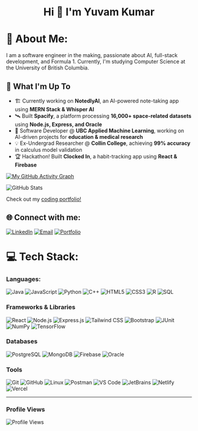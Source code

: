 <h1 align="center">Hi 👋 I'm Yuvam Kumar</h1>

# 💫 About Me:
I am a software engineer in the making, passionate about AI, full-stack development, and Formula 1. Currently, I'm studying Computer Science at the University of British Columbia.

## 🚀 What I'm Up To

- 🏗️ Currently working on **NotedlyAI**, an AI-powered note-taking app using **MERN Stack & Whisper AI**  
- 🛰️ Built **Spacify**, a platform processing **16,000+ space-related datasets** using **Node.js, Express, and Oracle**  
- 🧠 Software Developer @ **UBC Applied Machine Learning**, working on AI-driven projects for **education & medical research**  
- 💡 Ex-Undergrad Researcher @ **Collin College**, achieving **99% accuracy** in calculus model validation  
- 🏆 Hackathon! Built **Clocked In**, a habit-tracking app using **React & Firebase**

[![My GitHub Activity Graph](https://github-readme-activity-graph.vercel.app/graph?username=YuvamKumarSWE&theme=react-dark&hide_border=true)](https://github.com/YuvamKumarSWE)

![GitHub Stats](https://github-readme-stats.vercel.app/api?username=YuvamKumarSWE&show_icons=true&theme=react&hide=stars,issues&hide_border=true)





Check out my [coding portfolio!](https://yuvam.netlify.app/)

## 🌐 Connect with me:
[![LinkedIn](https://img.shields.io/badge/LinkedIn-0A66C2?style=flat&logo=linkedin&logoColor=white)](https://linkedin.com/in/yuvamkumar)
[![Email](https://img.shields.io/badge/Email-EA4335?style=flat&logo=gmail&logoColor=white)](mailto:yuvamk.swe@gmail.com)
[![Portfolio](https://img.shields.io/badge/Portfolio-FF7139?style=flat&logo=firefox&logoColor=white)](https://yuvam.netlify.app/)

# 💻 Tech Stack:
### **Languages:**  
![Java](https://img.shields.io/badge/Java-ED8B00?style=flat&logo=java&logoColor=white)
![JavaScript](https://img.shields.io/badge/JavaScript-F7DF1E?style=flat&logo=javascript&logoColor=black)
![Python](https://img.shields.io/badge/Python-3776AB?style=flat&logo=python&logoColor=white)
![C++](https://img.shields.io/badge/C++-00599C?style=flat&logo=cplusplus&logoColor=white)
![HTML5](https://img.shields.io/badge/HTML5-E34F26?style=flat&logo=html5&logoColor=white)
![CSS3](https://img.shields.io/badge/CSS3-1572B6?style=flat&logo=css3&logoColor=white)
![R](https://img.shields.io/badge/R-276DC3?style=flat&logo=r&logoColor=white)
![SQL](https://img.shields.io/badge/SQL-4479A1?style=flat&logo=postgresql&logoColor=white)

### **Frameworks & Libraries**  
![React](https://img.shields.io/badge/React-61DAFB?style=flat&logo=react&logoColor=black)
![Node.js](https://img.shields.io/badge/Node.js-339933?style=flat&logo=nodedotjs&logoColor=white)
![Express.js](https://img.shields.io/badge/Express.js-000000?style=flat&logo=express&logoColor=white)
![Tailwind CSS](https://img.shields.io/badge/Tailwind_CSS-06B6D4?style=flat&logo=tailwind-css&logoColor=white)
![Bootstrap](https://img.shields.io/badge/Bootstrap-7952B3?style=flat&logo=bootstrap&logoColor=white)
![JUnit](https://img.shields.io/badge/JUnit-25A162?style=flat&logo=junit5&logoColor=white)
![NumPy](https://img.shields.io/badge/NumPy-013243?style=flat&logo=numpy&logoColor=white)
![TensorFlow](https://img.shields.io/badge/TensorFlow-FF6F00?style=flat&logo=tensorflow&logoColor=white)

### **Databases**  
![PostgreSQL](https://img.shields.io/badge/PostgreSQL-316192?style=flat&logo=postgresql&logoColor=white)
![MongoDB](https://img.shields.io/badge/MongoDB-4EA94B?style=flat&logo=mongodb&logoColor=white)
![Firebase](https://img.shields.io/badge/Firebase-FFCA28?style=flat&logo=firebase&logoColor=black)
![Oracle](https://img.shields.io/badge/Oracle-F80000?style=flat&logo=oracle&logoColor=white)

### **Tools**  
![Git](https://img.shields.io/badge/Git-F05032?style=flat&logo=git&logoColor=white)
![GitHub](https://img.shields.io/badge/GitHub-181717?style=flat&logo=github&logoColor=white)
![Linux](https://img.shields.io/badge/Linux-FCC624?style=flat&logo=linux&logoColor=black)
![Postman](https://img.shields.io/badge/Postman-FF6C37?style=flat&logo=postman&logoColor=white)
![VS Code](https://img.shields.io/badge/VS_Code-007ACC?style=flat&logo=visual-studio-code&logoColor=white)
![JetBrains](https://img.shields.io/badge/JetBrains_IDEs-000000?style=flat&logo=jetbrains&logoColor=white)
![Netlify](https://img.shields.io/badge/Netlify-00C7B7?style=flat&logo=netlify&logoColor=white)
![Vercel](https://img.shields.io/badge/Vercel-000000?style=flat&logo=vercel&logoColor=white)

---

### Profile Views
![Profile Views](https://komarev.com/ghpvc/?username=YuvamKumarSWE&style=flat-square)
